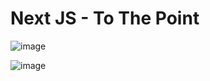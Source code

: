 # Next JS - To The Point

![image](https://github.com/user-attachments/assets/0dc796db-3f6f-4ef5-8d43-758ae9f1bae4)

![image](https://github.com/user-attachments/assets/6ad1e120-eaf1-428a-ba3f-1581a5962479)

